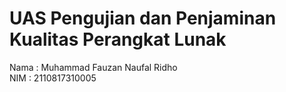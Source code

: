 # UAS Pengujian dan Penjaminan Kualitas Perangkat Lunak
Nama : Muhammad Fauzan Naufal Ridho <br>
NIM : 2110817310005
